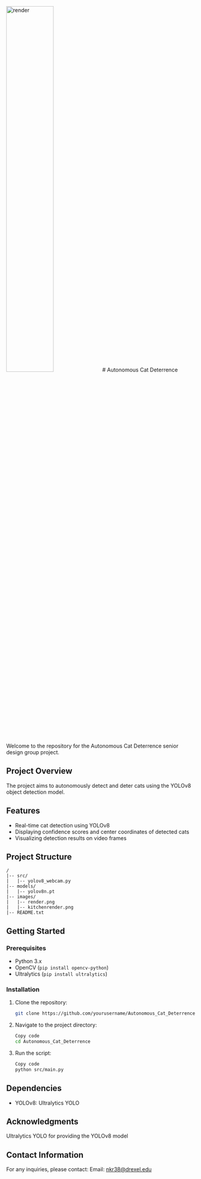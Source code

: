 <img src="https://github.com/nkr38/Autonomous_Cat_Deterrence/assets/69133832/7a802287-cad0-42df-8e41-28bd945d1995" alt="render" width="50%">
# Autonomous Cat Deterrence

Welcome to the repository for the Autonomous Cat Deterrence senior design group project.

## Project Overview

The project aims to autonomously detect and deter cats using the YOLOv8 object detection model.

## Features

- Real-time cat detection using YOLOv8
- Displaying confidence scores and center coordinates of detected cats
- Visualizing detection results on video frames

## Project Structure

```plaintext
/
|-- src/
|   |-- yolov8_webcam.py
|-- models/
|   |-- yolov8n.pt
|-- images/
|   |-- render.png
|   |-- kitchenrender.png
|-- README.txt
```

## Getting Started

### Prerequisites

- Python 3.x
- OpenCV (`pip install opencv-python`)
- Ultralytics (`pip install ultralytics`)

### Installation

1. Clone the repository:

   ```bash
   git clone https://github.com/yourusername/Autonomous_Cat_Deterrence.git
   ```
2. Navigate to the project directory:
   ```bash
   Copy code
   cd Autonomous_Cat_Deterrence
   ```
3. Run the script:
   ```bash
   Copy code
   python src/main.py
   ```
## Dependencies
- YOLOv8: Ultralytics YOLO

## Acknowledgments
Ultralytics YOLO for providing the YOLOv8 model

## Contact Information
For any inquiries, please contact:
Email: nkr38@drexel.edu
